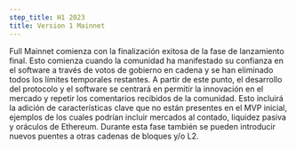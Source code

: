 ```yaml
---
step_title: H1 2023
title: Version 1 Mainnet
---
```


Full Mainnet comienza con la finalización exitosa de la fase de lanzamiento final. Esto comienza cuando la comunidad ha manifestado su confianza en el software a través de votos de gobierno en cadena y se han eliminado todos los límites temporales restantes. A partir de este punto, el desarrollo del protocolo y el software se centrará en permitir la innovación en el mercado y repetir los comentarios recibidos de la comunidad. Esto incluirá la adición de características clave que no están presentes en el MVP inicial, ejemplos de los cuales podrían incluir mercados al contado, liquidez pasiva y oráculos de Ethereum. Durante esta fase también se pueden introducir nuevos puentes a otras cadenas de bloques y/o L2.
